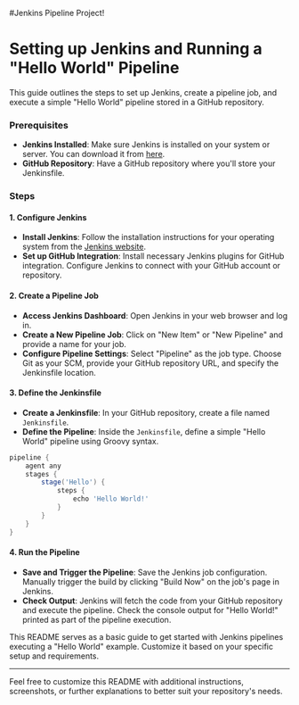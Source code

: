 #Jenkins Pipeline Project!

# Setting up Jenkins and Running a "Hello World" Pipeline

This guide outlines the steps to set up Jenkins, create a pipeline job, and execute a simple "Hello World" pipeline stored in a GitHub repository.

### Prerequisites

- **Jenkins Installed**: Make sure Jenkins is installed on your system or server. You can download it from [here](https://www.jenkins.io/download/).
- **GitHub Repository**: Have a GitHub repository where you'll store your Jenkinsfile.

### Steps

#### 1. Configure Jenkins
- **Install Jenkins**: Follow the installation instructions for your operating system from the [Jenkins website](https://www.jenkins.io/download/).
- **Set up GitHub Integration**: Install necessary Jenkins plugins for GitHub integration. Configure Jenkins to connect with your GitHub account or repository.

#### 2. Create a Pipeline Job
- **Access Jenkins Dashboard**: Open Jenkins in your web browser and log in.
- **Create a New Pipeline Job**: Click on "New Item" or "New Pipeline" and provide a name for your job.
- **Configure Pipeline Settings**: Select "Pipeline" as the job type. Choose Git as your SCM, provide your GitHub repository URL, and specify the Jenkinsfile location.

#### 3. Define the Jenkinsfile
- **Create a Jenkinsfile**: In your GitHub repository, create a file named `Jenkinsfile`.
- **Define the Pipeline**: Inside the `Jenkinsfile`, define a simple "Hello World" pipeline using Groovy syntax.

```groovy
pipeline {
    agent any
    stages {
        stage('Hello') {
            steps {
                echo 'Hello World!'
            }
        }
    }
}
```

#### 4. Run the Pipeline
- **Save and Trigger the Pipeline**: Save the Jenkins job configuration. Manually trigger the build by clicking "Build Now" on the job's page in Jenkins.
- **Check Output**: Jenkins will fetch the code from your GitHub repository and execute the pipeline. Check the console output for "Hello World!" printed as part of the pipeline execution.

This README serves as a basic guide to get started with Jenkins pipelines executing a "Hello World" example. Customize it based on your specific setup and requirements.

---

Feel free to customize this README with additional instructions, screenshots, or further explanations to better suit your repository's needs.
